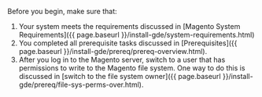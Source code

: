 Before you begin, make sure that:

1. Your system meets the requirements discussed in [Magento System Requirements]({{ page.baseurl }}/install-gde/system-requirements.html)
1. You completed all prerequisite tasks discussed in [Prerequisites]({{ page.baseurl }}/install-gde/prereq/prereq-overview.html).
1. After you log in to the Magento server, switch to a user that has permissions to write to the Magento file system. One way to do this is discussed in [switch to the file system owner]({{ page.baseurl }}/install-gde/prereq/file-sys-perms-over.html).
